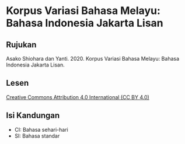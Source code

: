 # Korpus Variasi Bahasa Melayu: Bahasa Indonesia Jakarta Lisan
## Rujukan
Asako Shiohara dan Yanti. 2020. Korpus Variasi Bahasa Melayu: Bahasa Indonesia Jakarta Lisan.

## Lesen
[Creative Commons Attribution 4.0 International (CC BY 4.0)](https://creativecommons.org/licenses/by/4.0/deed.ms)

## Isi Kandungan
- CI: Bahasa sehari-hari
- SI: Bahasa standar
